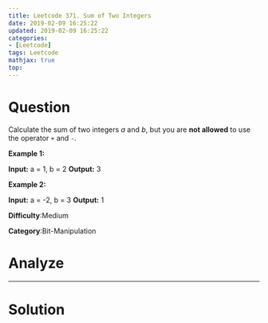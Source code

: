 ```yaml
---
title: Leetcode 371. Sum of Two Integers
date: 2019-02-09 16:25:22
updated: 2019-02-09 16:25:22
categories: 
- [Leetcode]
tags: Leetcode
mathjax: true
top:
---
```


# Question

Calculate the sum of two integers  _a_  and  _b_, but you are  **not allowed**  to use the operator  `+`  and  `-`.

**Example 1:**

**Input:** a = 1, b = 2
**Output:** 3

**Example 2:**

**Input:** a = -2, b = 3
**Output:** 1

**Difficulty**:Medium

**Category**:Bit-Manipulation

<!-- more -->

# Analyze

------------

<!-- TODO: To finish the problem -->

# Solution

```cpp

```